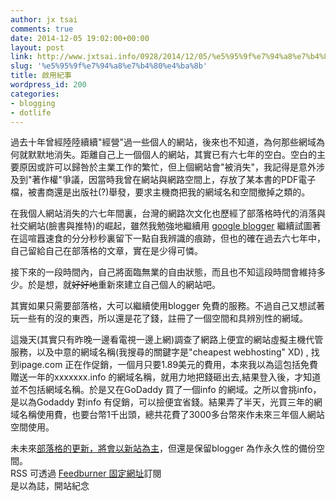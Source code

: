 ```yaml
---
author: jx tsai
comments: true
date: 2014-12-05 19:02:00+00:00
layout: post
link: http://www.jxtsai.info/0928/2014/12/05/%e5%95%9f%e7%94%a8%e7%b4%80%e4%ba%8b/
slug: '%e5%95%9f%e7%94%a8%e7%b4%80%e4%ba%8b'
title: 啟用紀事
wordpress_id: 200
categories:
- blogging
- dotlife
---
```


過去十年曾經陸陸續續"經營"過一些個人的網站，後來也不知道，為何那些網域為何就默默地消失。距離自己上一個個人的網站，其實已有六七年的空白。空白的主要原因或許可以歸咎於主業工作的繁忙，但上個網站會"被消失"，我記得是意外涉及到"著作權"爭議，因當時我曾在網站與網路空間上，存放了某本書的PDF電子檔，被書商還是出版社(?)舉發，要求主機商把我的網域名和空間撤掉之類的。  
  
在我個人網站消失的六七年間裏，台灣的網路次文化也歷經了部落格時代的消落與社交網站(臉書與推特)的崛起，雖然我勉強地繼續用 [google blogger](http://a5288.blogspot.tw/) 繼續試圖著在這喧囂速食的分分秒秒裏留下一點自我辨識的痕跡，但也的確在過去六七年中，自己留給自己在部落格的文章，實在是少得可憐。  
  
接下來的一段時間內，自己將面臨無業的自由狀態，而且也不知這段時間會維持多少。於是想，就<del>好好地</del>重新來建立自己個人的網站吧。  
  
其實如果只需要部落格，大可以繼續使用blogger 免費的服務。不過自己又想試著玩一些有的沒的東西，所以還是花了錢，註冊了一個空間和具辨別性的網域。  
  
這幾天(其實只有昨晚一邊看電視一邊上網)調查了網路上便宜的網站虛擬主機代管服務，以及中意的網域名稱(我搜尋的關鍵字是"cheapest webhosting" XD) , 找到ipage.com 正在作促銷，一個月只要1.89美元的費用，本來我以為這包括免費贈送一年的xxxxxxx.info 的網域名稱，就用力地把錢砸出去,結果登入後，才知道並不包括網域名稱。於是又在GoDaddy 買了一個info 的網域。之所以會挑info，是以為Godaddy 對info 有促銷，可以撿便宜省錢。結果弄了半天，光買三年的網域名稱使用費，也要台幣1千出頭，總共花費了3000多台幣來作未來三年個人網站空間使用。  
  
未未來[部落格的更新，將會以新站為主](http://www.jxtsai.info/)，但還是保留blogger 為作永久性的備份空間。  
RSS 可透過 [Feedburner 固定網址](http://feeds.feedburner.com/a5288)訂閱  
是以為誌，開站紀念  
  

